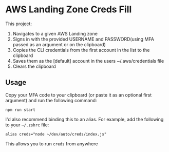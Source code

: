 # AWS Landing Zone Creds Fill

This project:
1. Navigates to a given AWS Landing zone
2. Signs in with the provided USERNAME and PASSWORD(using MFA passed as an argument or on the clipboard)
3. Copies the CLI credentials from the first account in the list to the clipboard
4. Saves them as the \[default\] account in the users ~/.aws/credentials file
5. Clears the clipboard

## Usage

Copy your MFA code to your clipboard (or paste it as an optional first argument) and run the following command:
```shell
npm run start
```

I'd also recommend binding this to an alias. For example, add the following to your `~/.zshrc` file:
```shell
alias creds="node ~/dev/auto/creds/index.js"
```

This allows you to run `creds` from anywhere
